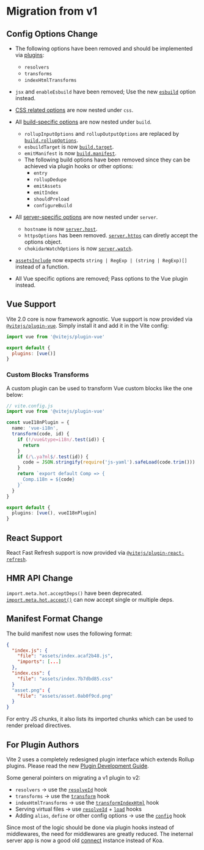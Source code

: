 # Migration from v1

## Config Options Change

- The following options have been removed and should be implemented via [plugins](./api-plugin):

  - `resolvers`
  - `transforms`
  - `indexHtmlTransforms`

- `jsx` and `enableEsbuild` have been removed; Use the new [`esbuild`](/config/#esbuild) option instead.

- [CSS related options](/config/#css-modules) are now nested under `css`.

- All [build-specific options](/config/#build-options) are now nested under `build`.

  - `rollupInputOptions` and `rollupOutputOptions` are replaced by [`build.rollupOptions`](/config/#build-rollupoptions).
  - `esbuildTarget` is now [`build.target`](/config/#build-target).
  - `emitManifest` is now [`build.manifest`](/config/#build-manifest).
  - The following build options have been removed since they can be achieved via plugin hooks or other options:
    - `entry`
    - `rollupDedupe`
    - `emitAssets`
    - `emitIndex`
    - `shouldPreload`
    - `configureBuild`

- All [server-specific options](/config/#server-options) are now nested under
  `server`.

  - `hostname` is now [`server.host`](/config/#server-host).
  - `httpsOptions` has been removed. [`server.https`](/config/#server-https) can diretly accept the options object.
  - `chokidarWatchOptions` is now [`server.watch`](/config/#server-watch).

- [`assetsInclude`](/config/#assetsInclude) now expects `string | RegExp | (string | RegExp)[]` instead of a function.

- All Vue specific options are removed; Pass options to the Vue plugin instead.

## Vue Support

Vite 2.0 core is now framework agnostic. Vue support is now provided via [`@vitejs/plugin-vue`](https://github.com/vitejs/vite/tree/main/packages/plugin-vue). Simply install it and add it in the Vite config:

```js
import vue from '@vitejs/plugin-vue'

export default {
  plugins: [vue()]
}
```

### Custom Blocks Transforms

A custom plugin can be used to transform Vue custom blocks like the one below:

```ts
// vite.config.js
import vue from '@vitejs/plugin-vue'

const vueI18nPlugin = {
  name: 'vue-i18n',
  transform(code, id) {
    if (!/vue&type=i18n/.test(id)) {
      return
    }
    if (/\.ya?ml$/.test(id)) {
      code = JSON.stringify(require('js-yaml').safeLoad(code.trim()))
    }
    return `export default Comp => {
      Comp.i18n = ${code}
    }`
  }
}

export default {
  plugins: [vue(), vueI18nPlugin]
}
```

## React Support

React Fast Refresh support is now provided via [`@vitejs/plugin-react-refresh`](https://github.com/vitejs/vite/tree/main/packages/plugin-react-refresh).

## HMR API Change

`import.meta.hot.acceptDeps()` have been deprecated. [`import.meta.hot.accept()`](./api-hmr#hot-accept-deps-cb) can now accept single or multiple deps.

## Manifest Format Change

The build manifest now uses the following format:

```json
{
  "index.js": {
    "file": "assets/index.acaf2b48.js",
    "imports": [...]
  },
  "index.css": {
    "file": "assets/index.7b7dbd85.css"
  }
  "asset.png": {
    "file": "assets/asset.0ab0f9cd.png"
  }
}
```

For entry JS chunks, it also lists its imported chunks which can be used to render preload directives.

## For Plugin Authors

Vite 2 uses a completely redesigned plugin interface which extends Rollup plugins. Please read the new [Plugin Development Guide](./api-plugin).

Some general pointers on migrating a v1 plugin to v2:

- `resolvers` -> use the [`resolveId`](https://rollupjs.org/guide/en/#resolveid) hook
- `transforms` -> use the [`transform`](https://rollupjs.org/guide/en/#transform) hook
- `indexHtmlTransforms` -> use the [`transformIndexHtml`](./api-plugin#transformindexhtml) hook
- Serving virtual files -> use [`resolveId`](https://rollupjs.org/guide/en/#resolveid) + [`load`](https://rollupjs.org/guide/en/#load) hooks
- Adding `alias`, `define` or other config options -> use the [`config`](./api-plugin#config) hook

Since most of the logic should be done via plugin hooks instead of middlewares, the need for middlewares are greatly reduced. The ineternal server app is now a good old [connect](https://github.com/senchalabs/connect) instance instead of Koa.
